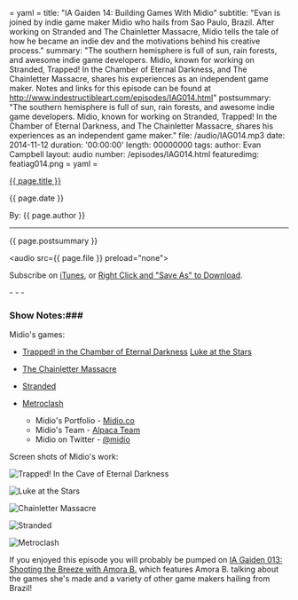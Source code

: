 = yaml =
title: "IA Gaiden 14: Building Games With Midio"
subtitle: "Evan is joined by indie game maker Midio who hails from Sao Paulo, Brazil. After working on Stranded and The Chainletter Massacre, Midio tells the tale of how he became an indie dev and the motivations behind his creative process."
summary: "The southern hemisphere is full of sun, rain forests, and awesome indie game developers. Midio, known for working on Stranded, Trapped! In the Chamber of Eternal Darkness, and The Chainletter Massacre, shares his experiences as an independent game maker. Notes and links for this episode can be found at http://www.indestructibleart.com/episodes/IAG014.html"
postsummary: "The southern hemisphere is full of sun, rain forests, and awesome indie game developers. Midio, known for working on Stranded, Trapped! In the Chamber of Eternal Darkness, and The Chainletter Massacre, shares his experiences as an independent game maker."
file: /audio/IAG014.mp3
date: 2014-11-12
duration: '00:00:00'
length: 00000000
tags:
author: Evan Campbell
layout: audio
number: /episodes/IAG014.html
featuredimg: featiag014.png
= yaml =

<a href="{{ page.url }}" class='postTitleLink'><p class='postTitle'>{{ page.title }}</p></a>
<p class='postPublished'>{{ page.date }}</p>
<p class='postAuthor'>By: {{ page.author }}</p>
<hr>

<p class='podcastSummary'>{{ page.postsummary }}</p>

<audio src={{ page.file }} preload="none"></audio>
<p class='subLinks'>Subscribe on <a href='http://bit.ly/iapodcast'>iTunes</a>, or <a href={{ page.file }}>Right Click and "Save As" to Download</a>.</p>
- - -

### Show Notes:###

Midio's games:
* [Trapped! in the Chamber of Eternal Darkness](http://archive.globalgamejam.org/2012/trapped-chamber-eternal-darkness)
[Luke at the Stars](http://alpacateam.com/luke)
* [The Chainletter Massacre](http://alpacateam.com/chainletter)
* [Stranded](http://www.petermoorhead.com/stranded/)
* [Metroclash](http://metroclash.tumblr.com)

  * Midio's Portfolio - [Midio.co](http://midio.co/#/filter-all/page-1)
  * Midio's Team - [Alpaca Team](http://alpacateam.com)
  * Midio on Twitter - [@midio](https://twitter.com/midio)

Screen shots of Midio's work:

![Trapped! In the Cave of Eternal Darkness](/images/forPosts/midio_trapped.jpg)

![Luke at the Stars](/images/forPosts/midio_luke.png)

![Chainletter Massacre](/images/forPosts/midio_chainletter.png)

![Stranded](/images/forPosts/midio_stranded.gif)

![Metroclash](/images/forPosts/midio_metroclash.png)

If you enjoyed this episode you will probably be pumped on [IA Gaiden 013: Shooting the Breeze with Amora B.](http://indestructibleart.com/episodes/IAG013.html) which features Amora B. talking about the games she's made and a variety of other game makers hailing from Brazil!
